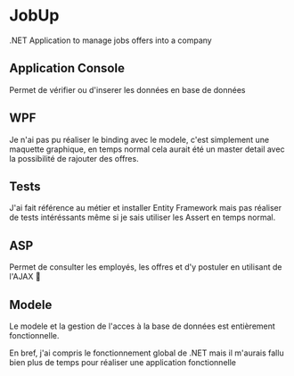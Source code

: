 # JobUp
.NET Application to manage jobs offers into a company

## Application Console 

Permet de vérifier ou d'inserer les données en base de données



## WPF

Je n'ai pas pu réaliser le binding avec le modele, c'est simplement une maquette graphique, en temps normal cela aurait été un master detail avec la possibilité de rajouter des offres.



## Tests

J'ai fait référence au métier et installer Entity Framework mais pas réaliser de tests intéréssants même si je sais utiliser les Assert en temps normal.



## ASP

Permet de consulter les employés, les offres et d'y postuler en utilisant de l'AJAX :clap:



## Modele

Le modele et la gestion de l'acces à la base de données est entièrement fonctionnelle.



En bref, j'ai compris le fonctionnement global de .NET mais il m'aurais fallu bien plus de temps pour réaliser une application fonctionnelle 